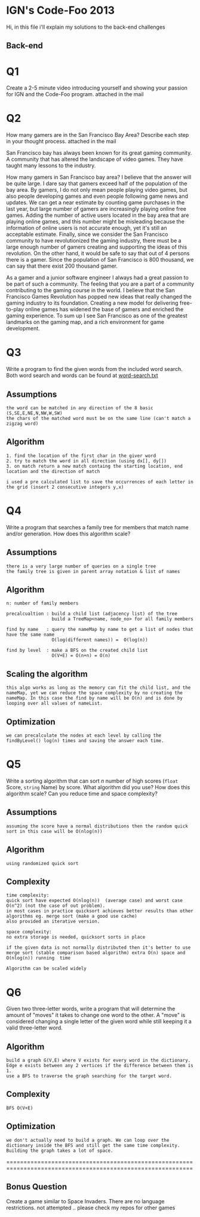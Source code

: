 IGN's Code-Foo 2013
=============
Hi, 
in this file i'll explain my solutions to the back-end challenges 

Back-end
--------

Q1
===
Create a 2-5 minute video introducing yourself and showing your passion for IGN and the Code-Foo program.
	attached in the mail


Q2
===
How many gamers are in the San Francisco Bay Area? Describe each step in your thought process.
 	attached in the mail 
 	
San Francisco bay has always been known for its great gaming community. A community that has altered the landscape of video games. They have taught many lessons to the industry.

How many gamers in San Francisco bay area? I believe that the answer will be quite large. I dare say that gamers exceed half of the population of the bay area. By gamers, I do not only mean people playing video games, but also people developing games and even people following game news and updates. We can get a near estimate by counting game purchases in the last year, but large number of gamers are increasingly playing online free games. Adding the number of active users located in the bay area that are playing online games, and this number might be misleading because the information of online users is not accurate enough, yet it's still an acceptable estimate. Finally, since we consider the San Francisco community to have revolutionized the gaming industry, there must be a large enough number of gamers creating and supporting the ideas of this revolution.
On the other hand, it would be safe to say that out of 4 persons there is a gamer. Since the population of San Francisco is 800 thousand, we can say that there exist 200 thousand gamer.

As a gamer and a junior software engineer I always had a great passion to be part of such a community. The feeling that you are a part of a community contributing to the gaming course in the world. I believe that the San Francisco Games Revolution has popped new ideas that really changed the gaming industry to its foundation. Creating a new model for delivering free-to-play online games has widened the base of gamers and enriched the gaming experience. To sum up I see San Francisco as one of the greatest landmarks on the gaming map, and a rich environment for game development.

Q3
===
Write a program to find the given words from the included word search. Both word search and words can be found at [word-search.txt](https://github.com/ign/code-foo-2013/blob/master/word-search.txt)


Assumptions
------------
	the word can be matched in any direction of the 8 basic (S,SE,E,NE,N,NW,W,SW)
	the chars of the matched word must be on the same line (can't match a zigzag word)


Algorithm
----------
	1. find the location of the first char in the giver word
	2. try to match the word in all direction (using dx[], dy[])
	3. on match return a new match containg the starting location, end location and the direction of match 
	
	i used a pre calculated list to save the occurrences of each letter in the grid (insert 2 consecutive integers y,x)


Q4
===
Write a program that searches a family tree for members that match name and/or generation. How does this algorithm scale?

Assumptions
-----------
	there is a very large number of queries on a single tree
	the family tree is given in parent array notation & list of names

Algorithm  
----------
	n: number of family members

	precalcualtion : build a child list (adjacency list) of the tree
				     build a TreeMap<name, node_no> for all family members

	find by name   : query the nameMap by name to get a list of nodes that have the same name 
					 O(log(different names)) =  O(log(n))

	find by level  : make a BFS on the created child list 
					 O(V+E) = O(n+n) = O(n)

Scaling the algorithm
---------------------
	this algo works as long as the memory can fit the child list, and the nameMap, yet we can reduce the space complexity by no creating the nameMap. In this case the find by name will be O(n) and is done by looping over all values of nameList.

Optimization
------------
	we can precalculate the nodes at each level by calling the findByLevel() log(n) times and saving the answer each time.


Q5
===
Write a sorting algorithm that can sort _n_ number of high scores (`float` Score, `string` Name) by score. What algorithm did you use? How does this algorithm scale? Can you reduce time and space complexity?

Assumptions 
-----------
	assuming the score have a normal distributions then the random quick sort in this case will be O(nlog(n))

Algorithm
---------
	using randomized quick sort 


Complexity
----------
	time complexity: 
	quick sort have expected O(nlog(n))  (average case) and worst case O(n^2) (not the case of out problem).
	in most cases in practice quicksort achieves better results than other algorithms eg. merge sort (make a good use cache)
	also provided an iterative version.

	space complexity:
	no extra storage is needed, quicksort sorts in place

	if the given data is not normally distributed then it's better to use merge sort (stable comparison based algorithm) extra O(n) space and O(nlog(n)) running  time

	Algorithm can be scaled widely


Q6
====
Given two three-letter words, write a program that will determine the amount of "moves" it takes to change one word to the other. A "move" is considered changing a single letter of the given word while still keeping it a valid three-letter word. 

Algorithm
---------
	build a graph G(V,E) where V exists for every word in the dictionary. Edge e exists between any 2 vertices if the difference between them is 1.
	use a BFS to traverse the graph searching for the target word.

Complexity
----------
	BFS O(V+E)

Optimization
------------
	we don't actually need to build a graph. We can loop over the dictionary inside the BFS and still get the same time complexity. 
	Building the graph takes a lot of space.

============================================================================================================

Bonus Question
--------------
Create a game similar to Space Invaders. There are no language restrictions. 
not attempted .. please check my repos for other games 
